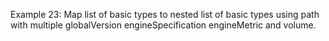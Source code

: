 Example 23:
Map list of basic types to nested list of basic types using path with multiple globalVersion engineSpecification  engineMetric and volume.